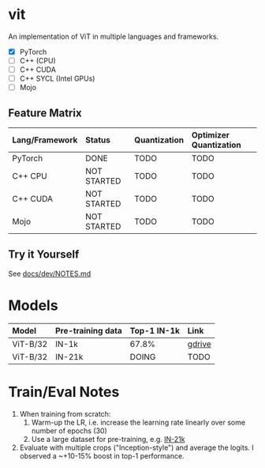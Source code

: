 # vit

An implementation of ViT in multiple languages and frameworks.
- [x] PyTorch
- [ ] C++ (CPU)
- [ ] C++ CUDA
- [ ] C++ SYCL (Intel GPUs)
- [ ] Mojo

## Feature Matrix

| Lang/Framework | Status      | Quantization           | Optimizer Quantization |
|:---------------|:------------|:-----------------------|:-----------------------|
| PyTorch        | DONE        | TODO                   | TODO                   |
| C++ CPU        | NOT STARTED | TODO                   | TODO                   |
| C++ CUDA       | NOT STARTED | TODO                   | TODO                   |
| Mojo           | NOT STARTED | TODO                   | TODO                   |

## Try it Yourself

See [docs/dev/NOTES.md](./docs/dev/NOTES.md)

# Models

| Model          | Pre-training data   | Top-1 IN-1k            | Link       |
|:---------------|:--------------------|:-----------------------|:-----------|
| ViT-B/32       | IN-1k               | 67.8%                  | [gdrive]() |
| ViT-B/32       | IN-21k              | DOING                  | TODO       |

# Train/Eval Notes

1. When training from scratch: 
    1. Warm-up the LR, i.e. increase the learning rate linearly over some number of epochs (30)
    2. Use a large dataset for pre-training, e.g. [IN-21k](https://github.com/Alibaba-MIIL/ImageNet21K)
2. Evaluate with multiple crops ("Inception-style") and average the logits. I observed a ~+10-15% boost in top-1 performance.
